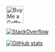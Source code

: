 <a href='https://ko-fi.com/supportkofi' target='_blank'><img height='35' style='border:0px;height:46px;' src='https://az743702.vo.msecnd.net/cdn/kofi3.png?v=0' border='0' alt='Buy Me a Coffee at ko-fi.com' />
                                                             
[![StackOverflow](https://github-readme-stackoverflow.vercel.app/?userID=403681&layout=compact)](https://stackoverflow.com/users/403681/rakka-rage)

[![GitHub stats](https://github-readme-stats.vercel.app/api?username=rakkarage)](https://github.com/rakkarage)
